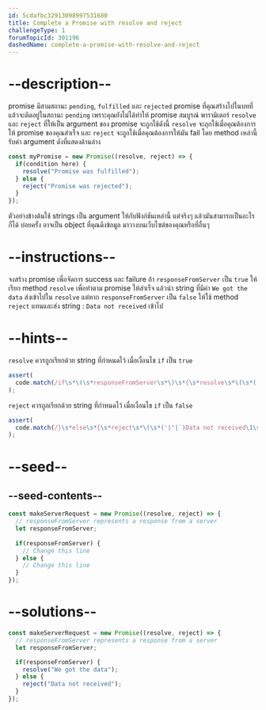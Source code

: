 ```yaml
---
id: 5cdafbc32913098997531680
title: Complete a Promise with resolve and reject
challengeType: 1
forumTopicId: 301196
dashedName: complete-a-promise-with-resolve-and-reject
---
```


# --description--

promise มีสามสถานะ `pending`, `fulfilled` และ `rejected` promise ที่คุณสร้างไปในบทที่แล้วจะติดอยู่ในสถานะ `pending` เพราะคุณยังไม่ได้ทำให้ promise สมบูรณ์ พารามิเตอร์ `resolve` และ `reject` ที่ให้เป็น argument ของ promise จะถูกใช้ดังนี้ `resolve` จะถุกใช้เมื่อคุณต้องการให้ promise ของคุณสำเร็จ และ `reject` จะถูกใช้เมื่อคุณต้องการให้มัน fail โดย method เหล่านี้รับค่า argument ดังที่แสดงด้านล่าง

```js
const myPromise = new Promise((resolve, reject) => {
  if(condition here) {
    resolve("Promise was fulfilled");
  } else {
    reject("Promise was rejected");
  }
});
```

ตัวอย่างข้างต้นใช้ strings เป็น argument ให้กับฟังก์ชันเหล่านี้ แต่จริงๆ แล้วมันสามารถเป็นอะไรก็ได้ บ่อยครั้ง อาจเป็น object ที่คุณดึงข้อมูล มาวางบนเว็บไซต์ของคุณหรือที่อื่นๆ

# --instructions--


จงสร้าง promise เพื่อจัดการ success และ failure ถ้า `responseFromServer` เป็น `true` ให้เรียก method `resolve` เพื่อทำตาม promise ให้สำเร็จ แล้วนำ string ที่มีค่า `We got the data` ส่งเข้าไปใน `resolve` แต่หาก `responseFromServer` เป็น `false` ให้ใช้ method `reject` แทนและส่ง string : `Data not received` เข้าไป

# --hints--

`resolve` ควรถูกเรียกด้วย string ที่กำหนดไว้ เมื่อเงื่อนไข `if` เป็น `true`

```js
assert(
  code.match(/if\s*\(\s*responseFromServer\s*\)\s*{\s*resolve\s*\(\s*('|"|`)We got the data\1\s*\)(\s*|\s*;\s*)}/g)
);
```

`reject` ควรถูกเรียกด้วย string ที่กำหนดไว้ เมื่อเงื่อนไข `if` เป็น `false`

```js
assert(
  code.match(/}\s*else\s*{\s*reject\s*\(\s*('|"|`)Data not received\1\s*\)(\s*|\s*;\s*)}/g)
);
```

# --seed--

## --seed-contents--

```js
const makeServerRequest = new Promise((resolve, reject) => {
  // responseFromServer represents a response from a server
  let responseFromServer;
    
  if(responseFromServer) {
    // Change this line
  } else {  
    // Change this line
  }
});
```

# --solutions--

```js
const makeServerRequest = new Promise((resolve, reject) => {
  // responseFromServer represents a response from a server
  let responseFromServer;

  if(responseFromServer) {
    resolve("We got the data");
  } else {  
    reject("Data not received");
  }
});
```
